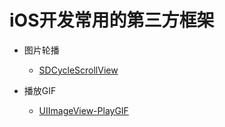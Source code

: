 # iOS开发常用的第三方框架
* 图片轮播
  * [SDCycleScrollView](https://github.com/gsdios/SDCycleScrollView)


* 播放GIF
  * [UIImageView-PlayGIF](https://github.com/yfme/UIImageView-PlayGIF)

